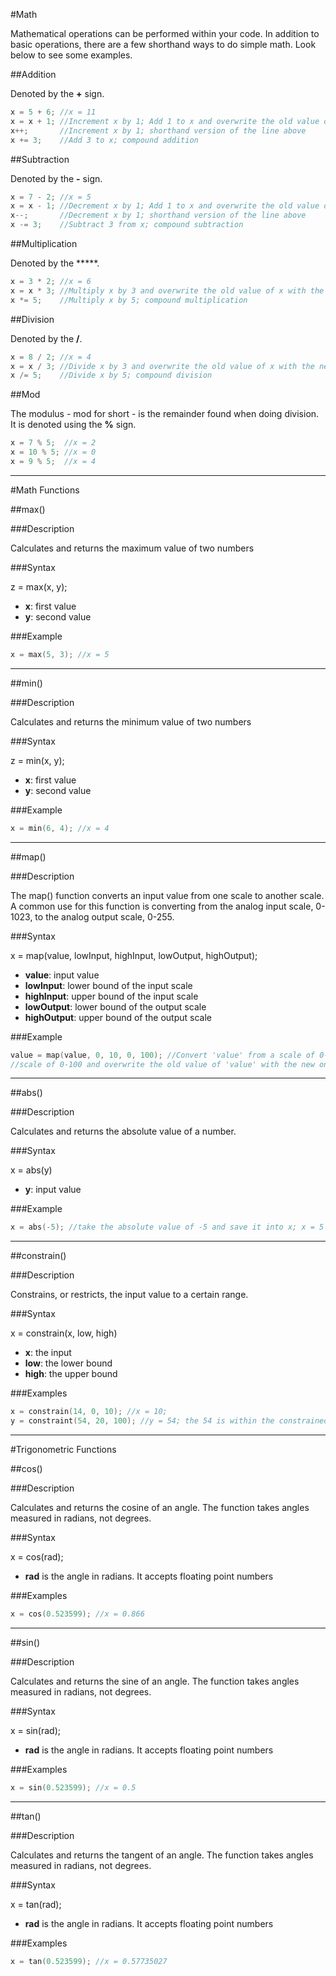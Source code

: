 #Math

Mathematical operations can be performed within your code. In addition to basic operations, there are a few shorthand ways to do simple math. Look below to see some examples.

##Addition

Denoted by the **+** sign.

```c++
x = 5 + 6; //x = 11
x = x + 1; //Increment x by 1; Add 1 to x and overwrite the old value of x with the new one
x++; 	   //Increment x by 1; shorthand version of the line above
x += 3;    //Add 3 to x; compound addition
```

##Subtraction

Denoted by the **-** sign.

```c++
x = 7 - 2; //x = 5 
x = x - 1; //Decrement x by 1; Add 1 to x and overwrite the old value of x with the new one
x--;       //Decrement x by 1; shorthand version of the line above
x -= 3;    //Subtract 3 from x; compound subtraction
```

##Multiplication

Denoted by the *****.

```c++
x = 3 * 2; //x = 6
x = x * 3; //Multiply x by 3 and overwrite the old value of x with the new one
x *= 5;    //Multiply x by 5; compound multiplication
```

##Division

Denoted by the **/**.

```c++
x = 8 / 2; //x = 4 
x = x / 3; //Divide x by 3 and overwrite the old value of x with the new one
x /= 5;    //Divide x by 5; compound division
```

##Mod

The modulus - mod for short - is the remainder found when doing division. It is denoted using the **%** sign. 

```c++
x = 7 % 5;  //x = 2 
x = 10 % 5; //x = 0
x = 9 % 5;  //x = 4
```

---
#Math Functions

##max()

###Description

Calculates and returns the maximum value of two numbers

###Syntax

z = max(x, y); 

* **x**: first value
* **y**: second value

###Example

```c++
x = max(5, 3); //x = 5
```

---

##min()

###Description

Calculates and returns the minimum value of two numbers

###Syntax

z = min(x, y); 

* **x**: first value
* **y**: second value

###Example

```c++
x = min(6, 4); //x = 4
```

---

##map()

###Description

The map() function converts an input value from one scale to another scale. A common use for this function is converting from the analog input scale, 0-1023, to the analog output scale, 0-255.

###Syntax

x = map(value, lowInput, highInput, lowOutput, highOutput);

* **value**: input value
* **lowInput**: lower bound of the input scale
* **highInput**: upper bound of the input scale
* **lowOutput**: lower bound of the output scale
* **highOutput**: upper bound of the output scale

###Example

```c++
value = map(value, 0, 10, 0, 100); //Convert 'value' from a scale of 0-10 to a 
//scale of 0-100 and overwrite the old value of 'value' with the new one
```

---

##abs()

###Description

Calculates and returns the absolute value of a number.

###Syntax

x = abs(y)

* **y**: input value

###Example

```c++
x = abs(-5); //take the absolute value of -5 and save it into x; x = 5
```

---

##constrain()

###Description

Constrains, or restricts, the input value to a certain range.

###Syntax

x = constrain(x, low, high)

* **x**: the input
* **low**: the lower bound
* **high**: the upper bound

###Examples

```c++
x = constrain(14, 0, 10); //x = 10; 
y = constraint(54, 20, 100); //y = 54; the 54 is within the constrained range
```  

---

#Trigonometric Functions

##cos()

###Description

Calculates and returns the cosine of an angle. The function takes angles measured in radians, not degrees.

###Syntax

x = cos(rad);

* **rad** is the angle in radians. It accepts floating point numbers

###Examples

```c++
x = cos(0.523599); //x = 0.866
```

---

##sin()

###Description

Calculates and returns the sine of an angle. The function takes angles measured in radians, not degrees.

###Syntax

x = sin(rad);

* **rad** is the angle in radians. It accepts floating point numbers

###Examples

```c++
x = sin(0.523599); //x = 0.5
```

---

##tan()

###Description

Calculates and returns the tangent of an angle. The function takes angles measured in radians, not degrees.

###Syntax

x = tan(rad);

* **rad** is the angle in radians. It accepts floating point numbers

###Examples

```c++
x = tan(0.523599); //x = 0.57735027
```